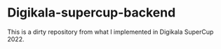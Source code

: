 # Digikala-supercup-backend

This is a dirty repository from what I implemented in Digikala SuperCup 2022. 
